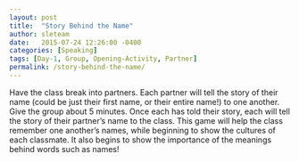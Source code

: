 ```yaml
---
layout: post
title:  "Story Behind the Name"
author: sleteam
date:   2015-07-24 12:26:00 -0400
categories: [Speaking]
tags: [Day-1, Group, Opening-Activity, Partner]
permalink: /story-behind-the-name/
---
```

Have the class break into partners. Each partner will tell the story of their name (could be just their first name, or their entire name!) to one another. Give the group about 5 minutes. Once each has told their story, each will tell the story of their partner’s name to the class. This game will help the class remember one another’s names, while beginning to show the cultures of each classmate. It also begins to show the importance of the meanings behind words such as names!